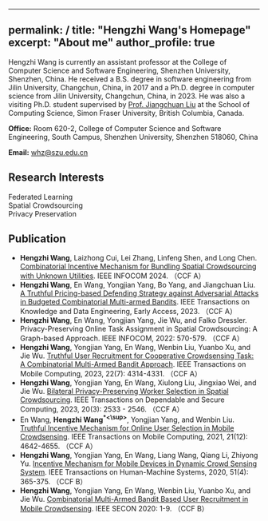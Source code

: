 ---
permalink: /
title: "Hengzhi Wang's Homepage"
excerpt: "About me"
author_profile: true
---

Hengzhi Wang is currently an assistant professor at the College of Computer Science and Software Engineering, Shenzhen University, Shenzhen, China. He received a B.S. degree in software engineering from Jilin University, Changchun, China, in 2017 and a Ph.D. degree in computer science from Jilin University, Changchun, China, in 2023. He was also a visiting Ph.D. student supervised by [Prof. Jiangchuan Liu](https://www.cs.sfu.ca/~jcliu/) at the School of Computing Science, Simon Fraser University, British Columbia, Canada. 

**Office:** Room 620-2, College of Computer Science and Software Engineering, South Campus, Shenzhen University, Shenzhen 518060, China

**Email:** whz@szu.edu.cn

Research Interests
----
Federated Learning<br>
Spatial Crowdsourcing<br>
Privacy Preservation<br>

Publication
----
* **Hengzhi Wang**, Laizhong Cui, Lei Zhang, Linfeng Shen, and Long Chen. [Combinatorial Incentive Mechanism for Bundling Spatial Crowdsourcing with Unknown Utilities](https://infocom2024.ieee-infocom.org/program/accepted-paper-list-main-conference). IEEE INFOCOM 2024. （CCF A）<br>
* **Hengzhi Wang**, En Wang, Yongjian Yang, Bo Yang, and Jiangchuan Liu. [A Truthful Pricing-based Defending Strategy against Adversarial Attacks in Budgeted Combinatorial Multi-armed Bandits](https://ieeexplore.ieee.org/document/10330787). IEEE Transactions on Knowledge and Data Engineering, Early Access, 2023. （CCF A）
* **Hengzhi Wang**, En Wang, Yongjian Yang, Jie Wu, and Falko Dressler. Privacy-Preserving Online Task Assignment in Spatial Crowdsourcing: A Graph-based Approach. IEEE INFOCOM, 2022: 570-579. （CCF A）<br>
* **Hengzhi Wang**, Yongjian Yang, En Wang, Wenbin Liu, Yuanbo Xu, and Jie Wu. [Truthful User Recruitment for Cooperative Crowdsensing Task: A Combinatorial Multi-Armed Bandit Approach](https://ieeexplore.ieee.org/document/9796827). IEEE Transactions on Mobile Computing, 2023, 22(7): 4314-4331. （CCF A）<br>
* **Hengzhi Wang**, Yongjian Yang, En Wang, Xiulong Liu, Jingxiao Wei, and Jie Wu. [Bilateral Privacy-Preserving Worker Selection in Spatial Crowdsourcing](https://ieeexplore.ieee.org/document/9806321). IEEE Transactions on Dependable and Secure Computing, 2023, 20(3): 2533 - 2546. （CCF A）<br>
* En Wang, **Hengzhi Wang<sup>*<\sup>**, Yongjian Yang, and Wenbin Liu. [Truthful Incentive Mechanism for Online User Selection in Mobile Crowdsensing](https://ieeexplore.ieee.org/document/9442264). IEEE Transactions on Mobile Computing, 2021, 21(12): 4642-4655. （CCF A）<br>
* **Hengzhi Wang**, Yongjian Yang, En Wang, Liang Wang, Qiang Li, Zhiyong Yu. [Incentive Mechanism for Mobile Devices in Dynamic Crowd Sensing System](https://ieeexplore.ieee.org/document/9250632). IEEE Transactions on Human-Machine Systems, 2020, 51(4): 365-375. （CCF B）<br>
* **Hengzhi Wang**, Yongjian Yang, En Wang, Wenbin Liu, Yuanbo Xu, and Jie Wu. [Combinatorial Multi-Armed Bandit Based User Recruitment in Mobile Crowdsensing](https://ieeexplore.ieee.org/document/9158448). IEEE SECON 2020: 1-9. （CCF B）
